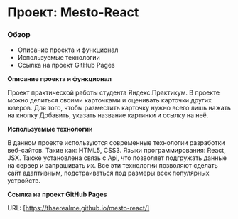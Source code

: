 # Проект: Mesto-React

### Обзор
* Описание проекта и функционал
* Используемые технологии
* Ссылка на проект GitHub Pages

**Описание проекта и функционал**

Проект практической работы студента Яндекс.Практикум.
В проекте можно делиться своими карточками и оценивать карточки других юзеров.
Для того, чтобы разместить карточку нужно всего лишь нажать на кнопку Добавить, указать название картинки и ссылку на неё.

**Используемые технологии**

В данном проекте используются современные технологии разработки веб-сайтов.
Такие как: HTML5, CSS3. Языки программирования: React, JSX. Также установлена связь с Api, что позволяет подгружать данные на сервер и запрашивать их.
Все эти технологии позволяют сделать сайт адаптивным, подстраиваться под размеры всех популярных устройств.

**Ссылка на проект GitHub Pages**

URL: [https://thaerealme.github.io/mesto-react/]
